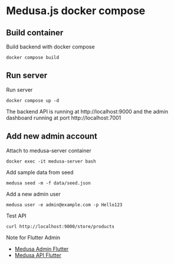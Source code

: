 # Medusa.js docker compose

## Build container

Build backend with docker compose

`docker compose build`

## Run server

Run server

`docker compose up -d`

The backend API is running at http://localhost:9000 and the admin dashboard running at port http://localhost:7001

## Add new admin account

Attach to medusa-server container

`docker exec -it medusa-server bash`

Add sample data from seed

`medusa seed -m -f data/seed.json`

Add a new admin user

`medusa user -e admin@example.com -p Hello123`

Test API

`curl http://localhost:9000/store/products`


Note for Flutter Admin

- [Medusa Admin Flutter](https://github.com/mllrr96/Medusa-Admin-Flutter)
- [Medusa API Flutter](https://github.com/mllrr96/Medusa_Store_API_Flutter)
